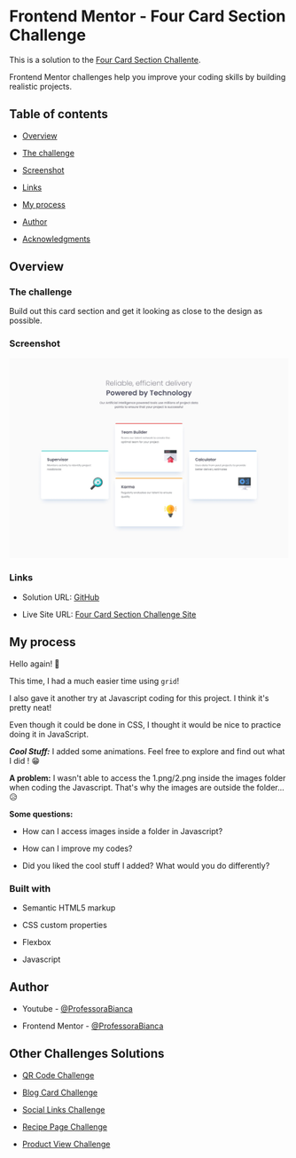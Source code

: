 

# Frontend Mentor - Four Card Section Challenge

  

This is a solution to the [Four Card Section Challente](https://www.frontendmentor.io/challenges/four-card-feature-section-weK1eFYK).

Frontend Mentor challenges help you improve your coding skills by building realistic projects.

  
  
  

## Table of contents

  

- [Overview](#overview)

- [The challenge](#the-challenge)

- [Screenshot](#screenshot)

- [Links](#links)

- [My process](#my-process)

- [Author](#author)

- [Acknowledgments](#acknowledgments)

  

## Overview

  

### The challenge

  

Build out this card section and get it looking as close to the design as possible.

  

### Screenshot

  

![](./images/desktop-design.jpg)

  

### Links

  

- Solution URL: [GitHub](https://github.com/ProfessoraBianca/FourCardSectionChallenge)

- Live Site URL: [Four Card Section Challenge Site](https://product-view-challenge-pi.vercel.app/)

  

## My process

Hello again!  👋

This time, I had a much easier time using `grid`! 

I also gave it another try at Javascript coding for this project. I think it's pretty neat!

Even though it could be done in CSS, I thought it would be nice to practice doing it in JavaScript.
  
  ***Cool Stuff:*** I added some animations. Feel free to explore and find out what I did ! 😁

**A problem:**
I wasn't able to access the 1.png/2.png inside the images folder when coding the Javascript. That's why the images are outside the folder... 😥

**Some questions:**

-   How can I access images inside a folder in Javascript?
    
-   How can I improve my codes?

- Did you liked the cool stuff I added? What would you do differently?


### Built with

- Semantic HTML5 markup

- CSS custom properties

- Flexbox

- Javascript


## Author


- Youtube - [@ProfessoraBianca](https://www.youtube.com/@ProfessoraBianca/)

- Frontend Mentor - [@ProfessoraBianca](https://www.frontendmentor.io/profile/ProfessoraBianca)



## Other Challenges Solutions



- [QR Code Challenge](https://github.com/ProfessoraBianca/QRcodeChallenge)

- [Blog Card Challenge](https://github.com/ProfessoraBianca/BlogCardChallenge)

- [Social Links Challenge](https://github.com/ProfessoraBianca/SocialLinksChallenge)

- [Recipe Page Challenge](https://github.com/ProfessoraBianca/RecipePageChallenge)

- [Product View Challenge](https://github.com/ProfessoraBianca/ProductViewChallenge)



